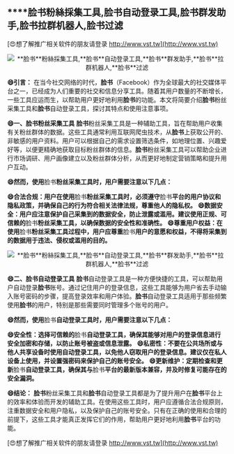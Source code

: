 ## ****脸书**粉絲採集工具,**脸书**自动登录工具,**脸书**群发助手,**脸书**拉群机器人,**脸书**过滤**

[😍想了解推广相关软件的朋友请登录 http://www.vst.tw](http://www.vst.tw)

 <center><img src="https://vst.tw/MP4/tuiguang/png/3.png" alt="**脸书**粉絲採集工具,**脸书**自动登录工具,**脸书**群发助手,**脸书**拉群机器人,**脸书**过滤"></center>

**😄引言：**
在当今社交网络的时代，**脸书**（Facebook）作为全球最大的社交媒体平台之一，已经成为人们重要的社交和信息分享工具。随着其用户数量的不断增长，一些工具应运而生，以帮助用户更好地利用**脸书**的功能。本文将简要介绍**脸书**粉丝采集工具和**脸书**自动登录工具，探讨其特点和使用注意事项。

**😄一、**脸书**粉丝采集工具**
**脸书**粉丝采集工具是一种辅助工具，旨在帮助用户收集有关粉丝群体的数据。这些工具通常利用互联网爬虫技术，从**脸书**上获取公开的、非敏感的用户资料。用户可以根据自己的需求设置筛选条件，如地理位置、兴趣爱好等，以便更精确地获取目标粉丝群体的信息。**脸书**粉丝采集工具可以帮助企业进行市场调研、用户画像建立以及粉丝群体分析，从而更好地制定营销策略和提升用户互动。

**😄然而，使用**脸书**粉丝采集工具时，用户需要注意以下几点：**

**😄合法合规：用户在使用**脸书**粉丝采集工具时，必须遵守**脸书**平台的用户协议和隐私政策，并确保自己的行为符合相关法律法规，尊重他人的隐私权。**
**😄数据安全：用户应注意保护自己采集到的数据安全，防止泄露或滥用。建议使用正规、可信赖的**脸书**粉丝采集工具，以确保数据的安全性和准确性。**
**😄尊重用户权益：在使用**脸书**粉丝采集工具过程中，用户应尊重**脸书**用户的意愿和权益，不得将采集到的数据用于违法、侵权或滥用的目的。**

 <center><img src="https://vst.tw/MP4/tuiguang/png/2.png" alt="**脸书**粉絲採集工具,**脸书**自动登录工具,**脸书**群发助手,**脸书**拉群机器人,**脸书**过滤"></center>

**😄二、**脸书**自动登录工具**
**脸书**自动登录工具是一种方便快捷的工具，可以帮助用户自动登录**脸书**账号。通过记住用户的登录信息，这些工具能够为用户省去手动输入账号密码的步骤，提高登录效率和用户体验。**脸书**自动登录工具适用于那些频繁使用**脸书**的用户，特别是那些需要同时管理多个账号的用户。

**😄然而，使用**脸书**自动登录工具时，用户需要注意以下几点：**

**😄安全性：选择可信赖的**脸书**自动登录工具，确保其能够对用户的登录信息进行安全加密和存储，以防止账号被盗或信息泄露。**
**😄私密性：不要在公共场所或与他人共享设备时使用自动登录工具，以免他人窃取用户的登录信息。建议仅在私人设备上使用，并设置强密码来保护自己的账号安全。**
**😄更新维护：定期检查和更新**脸书**自动登录工具，确保其与**脸书**平台的最新版本兼容，并及时修复可能存在的安全漏洞。**

**😄结论：**
**脸书**粉丝采集工具和**脸书**自动登录工具都是为了提升用户在**脸书**平台上的效率和体验而开发的辅助工具。在使用这些工具时，用户应遵循合法合规原则，注重数据安全和用户隐私，以及保护自己的账号安全。只有在正确的使用和合理的前提下，这些工具才能真正发挥它们的作用，帮助用户更好地利用**脸书**平台的功能。

[😍想了解推广相关软件的朋友请登录 http://www.vst.tw](http://www.vst.tw)




